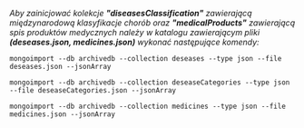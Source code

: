 _Aby zainicjować kolekcje **"diseasesClassification"** zawierającą międzynarodową klasyfikacje chorób
oraz **"medicalProducts"** zawierającą spis produktów medycznych
należy w katalogu zawierającym pliki **(deseases.json, medicines.json)** wykonać następujące komendy:_

`mongoimport --db archivedb --collection deseases --type json --file deseases.json --jsonArray`

`mongoimport --db archivedb --collection deseaseCategories --type json --file deseaseCategories.json --jsonArray`

`mongoimport --db archivedb --collection medicines --type json --file medicines.json --jsonArray`